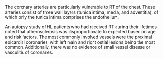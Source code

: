 The coronary arteries are particularly vulnerable to RT of the chest. These arteries consist of three wall layers (tunica intima, media, and adventitia), of which only the tunica intima comprises the endothelium.

An autopsy study of HL patients who had received RT during their lifetimes noted that atherosclerosis was disproportionate to expected based on age and risk factors. The most commonly involved vessels were the proximal epicardial coronaries, with left main and right ostial lesions being the most common. Additionally, there was no evidence of small vessel disease or vasculitis of coronaries.